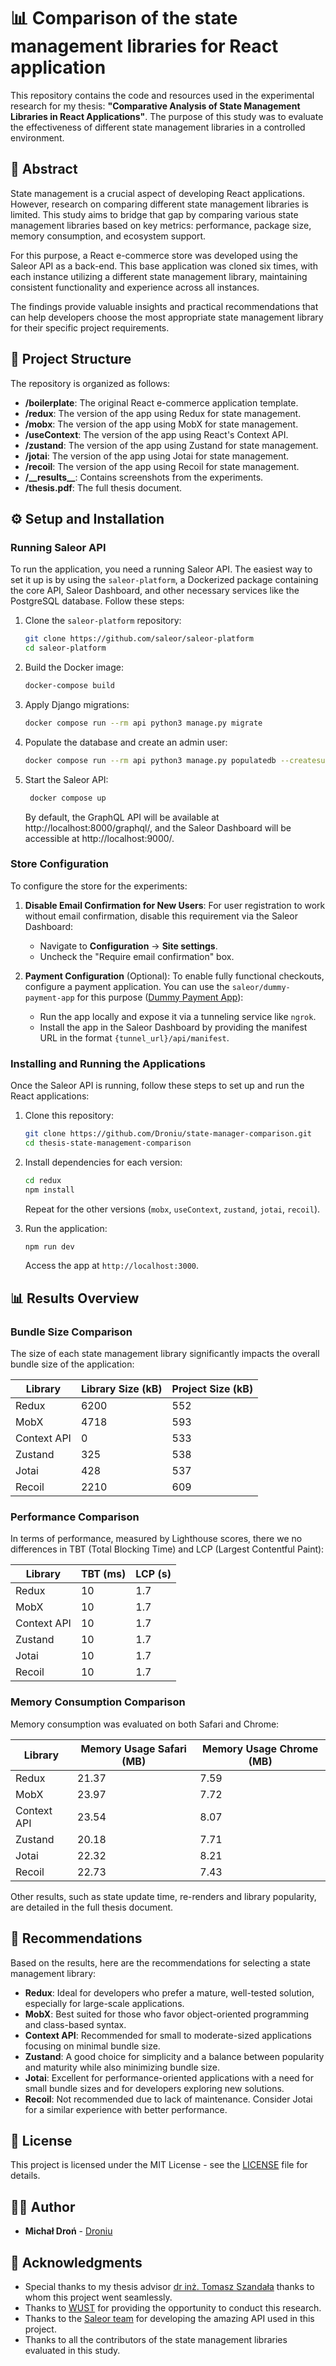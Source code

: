 # 📊 Comparison of the state management libraries for React application

This repository contains the code and resources used in the experimental research for my thesis: **"Comparative Analysis of State Management Libraries in React Applications"**. The purpose of this study was to evaluate the effectiveness of different state management libraries in a controlled environment.

## 📝 Abstract

State management is a crucial aspect of developing React applications. However, research on comparing different state management libraries is limited. This study aims to bridge that gap by comparing various state management libraries based on key metrics: performance, package size, memory consumption, and ecosystem support.

For this purpose, a React e-commerce store was developed using the Saleor API as a back-end. This base application was cloned six times, with each instance utilizing a different state management library, maintaining consistent functionality and experience across all instances.

The findings provide valuable insights and practical recommendations that can help developers choose the most appropriate state management library for their specific project requirements.

## 📁 Project Structure

The repository is organized as follows:

- **/boilerplate**: The original React e-commerce application template.
- **/redux**: The version of the app using Redux for state management.
- **/mobx**: The version of the app using MobX for state management.
- **/useContext**: The version of the app using React's Context API.
- **/zustand**: The version of the app using Zustand for state management.
- **/jotai**: The version of the app using Jotai for state management.
- **/recoil**: The version of the app using Recoil for state management.
- **/\_\_results\_\_**: Contains screenshots from the experiments.
- **/thesis.pdf**: The full thesis document.

## ⚙️ Setup and Installation

### Running Saleor API

To run the application, you need a running Saleor API. The easiest way to set it up is by using the `saleor-platform`, a Dockerized package containing the core API, Saleor Dashboard, and other necessary services like the PostgreSQL database. Follow these steps:

1. Clone the `saleor-platform` repository:
   ```bash
   git clone https://github.com/saleor/saleor-platform
   cd saleor-platform
   ```
2. Build the Docker image:
   ```bash
   docker-compose build
   ```
3. Apply Django migrations:
   ```bash
   docker compose run --rm api python3 manage.py migrate
   ```
4. Populate the database and create an admin user:
   ```bash
   docker compose run --rm api python3 manage.py populatedb --createsuperuser
   ```
5. Start the Saleor API:

   ```bash
    docker compose up
   ```

   By default, the GraphQL API will be available at http://localhost:8000/graphql/, and the Saleor Dashboard will be accessible at http://localhost:9000/.

### Store Configuration

To configure the store for the experiments:

1. **Disable Email Confirmation for New Users**:
   For user registration to work without email confirmation, disable this requirement via the Saleor Dashboard:

   - Navigate to **Configuration** → **Site settings**.
   - Uncheck the "Require email confirmation" box.

2. **Payment Configuration** (Optional):
   To enable fully functional checkouts, configure a payment application. You can use the `saleor/dummy-payment-app` for this purpose ([Dummy Payment App](https://github.com/saleor/saleor-platform)):
   - Run the app locally and expose it via a tunneling service like `ngrok`.
   - Install the app in the Saleor Dashboard by providing the manifest URL in the format `{tunnel_url}/api/manifest`.

### Installing and Running the Applications

Once the Saleor API is running, follow these steps to set up and run the React applications:

1. Clone this repository:

   ```bash
   git clone https://github.com/Droniu/state-manager-comparison.git
   cd thesis-state-management-comparison
   ```

2. Install dependencies for each version:
   ```bash
   cd redux
   npm install
   ```
   Repeat for the other versions (`mobx`, `useContext`, `zustand`, `jotai`, `recoil`).
3. Run the application:
   ```bash
   npm run dev
   ```
   Access the app at `http://localhost:3000`.

## 📊 Results Overview

### Bundle Size Comparison

The size of each state management library significantly impacts the overall bundle size of the application:

| Library     | Library Size (kB) | Project Size (kB) |
| ----------- | ----------------- | ----------------- |
| Redux       | 6200              | 552               |
| MobX        | 4718              | 593               |
| Context API | 0                 | 533               |
| Zustand     | 325               | 538               |
| Jotai       | 428               | 537               |
| Recoil      | 2210              | 609               |

### Performance Comparison

In terms of performance, measured by Lighthouse scores, there we no differences in TBT (Total Blocking Time) and LCP (Largest Contentful Paint):

| Library     | TBT (ms) | LCP (s) |
| ----------- | -------- | ------- |
| Redux       | 10       | 1.7     |
| MobX        | 10       | 1.7     |
| Context API | 10       | 1.7     |
| Zustand     | 10       | 1.7     |
| Jotai       | 10       | 1.7     |
| Recoil      | 10       | 1.7     |

### Memory Consumption Comparison

Memory consumption was evaluated on both Safari and Chrome:

| Library     | Memory Usage Safari (MB) | Memory Usage Chrome (MB) |
| ----------- | ------------------------ | ------------------------ |
| Redux       | 21.37                    | 7.59                     |
| MobX        | 23.97                    | 7.72                     |
| Context API | 23.54                    | 8.07                     |
| Zustand     | 20.18                    | 7.71                     |
| Jotai       | 22.32                    | 8.21                     |
| Recoil      | 22.73                    | 7.43                     |

Other results, such as state update time, re-renders and library popularity, are detailed in the full thesis document.

## 🌟 Recommendations

Based on the results, here are the recommendations for selecting a state management library:

- **Redux**: Ideal for developers who prefer a mature, well-tested solution, especially for large-scale applications.
- **MobX**: Best suited for those who favor object-oriented programming and class-based syntax.
- **Context API**: Recommended for small to moderate-sized applications focusing on minimal bundle size.
- **Zustand**: A good choice for simplicity and a balance between popularity and maturity while also minimizing bundle size.
- **Jotai**: Excellent for performance-oriented applications with a need for small bundle sizes and for developers exploring new solutions.
- **Recoil**: Not recommended due to lack of maintenance. Consider Jotai for a similar experience with better performance.

## 📄 License

This project is licensed under the MIT License - see the [LICENSE](LICENSE) file for details.

## 👨‍💻 Author

- **Michał Droń** - [Droniu](https://github.com/Droniu)

## 🙏 Acknowledgments

- Special thanks to my thesis advisor [dr inż. Tomasz Szandała](https://github.com/szandala) thanks to whom this project went seamlessly.
- Thanks to [WUST](https://pwr.edu.pl/en/) for providing the opportunity to conduct this research.
- Thanks to the [Saleor team](https://github.com/saleor) for developing the amazing API used in this project.
- Thanks to all the contributors of the state management libraries evaluated in this study.
